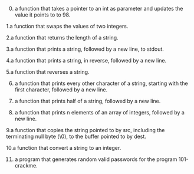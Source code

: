 
0. a function that takes a pointer to an int as parameter and updates the value it points to to 98.

1.a function that swaps the values of two integers.

2.a function that returns the length of a string.

3.a function that prints a string, followed by a new line, to stdout.

4.a function that prints a string, in reverse, followed by a new line.

5.a function that reverses a string.

6. a function that prints every other character of a string, starting with the first character, followed by a new line.

7. a function that prints half of a string, followed by a new line.

8. a function that prints n elements of an array of integers, followed by a new line.

9.a function that copies the string pointed to by src, including the terminating null byte (\0), to the buffer pointed to by dest.

10.a function that convert a string to an integer.

11. a program that generates random valid passwords for the program 101-crackme.

